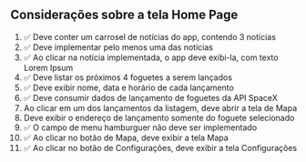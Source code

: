 ## Considerações sobre a tela Home Page

1. ✅ Deve conter um carrosel de notícias do app, contendo 3 notícias
2. ✅ Deve implementar pelo menos uma das notícias
3. ✅ Ao clicar na notícia implementada, o app deve exibi-la, com texto Lorem Ipsum
4. ✅ Deve listar os próximos 4 foguetes a serem lançados
5. ✅ Deve exibir nome, data e horário de cada lançamento
6. ✅ Deve consumir dados de lançamento de foguetes da API SpaceX
7. Ao clicar em um dos lançamentos da listagem, deve abrir a tela de Mapa
8. Deve exibir o endereço de lançamento somente do foguete selecionado
9. ✅ O campo de menu hamburguer não deve ser implementado
10. ✅ Ao clicar no botão de Mapa, deve exibir a tela Mapa
11. ✅ Ao clicar no botão de Configurações, deve exibir a tela Configurações